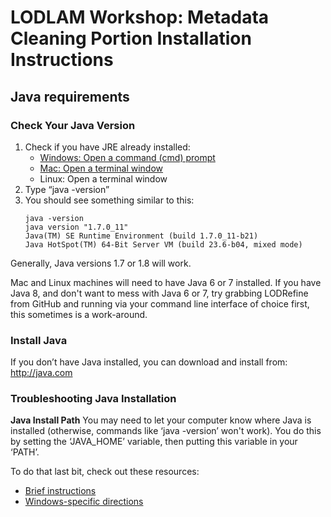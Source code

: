 # LODLAM Workshop: Metadata Cleaning Portion Installation Instructions
## Java requirements

### Check Your Java Version

1. Check if you have JRE already installed:
    - [Windows: Open a command (cmd) prompt](http://windows.microsoft.com/en-gb/windows-vista/open-a-command-prompt-window)
    - [Mac: Open a terminal window](https://www.youtube.com/watch?v=zw7Nd67_aFw)
    - Linux: Open a terminal window
2. Type “java -version”
3. You should see something similar to this:
    ```
    java -version
    java version "1.7.0_11"
    Java(TM) SE Runtime Environment (build 1.7.0_11-b21)
    Java HotSpot(TM) 64-Bit Server VM (build 23.6-b04, mixed mode)
    ```

Generally, Java versions 1.7 or 1.8 will work.

Mac and Linux machines will need to have Java 6 or 7 installed. If you have Java 8, and don't want to mess with Java 6 or 7, try grabbing LODRefine from GitHub and running via your command line interface of choice first, this sometimes is a work-around.

### Install Java

If you don’t have Java installed, you can download and install from:
http://java.com

### Troubleshooting Java Installation

**Java Install Path**
You may need to let your computer know where Java is installed (otherwise, commands like ‘java -version’ won't work). You do this by setting the ‘JAVA_HOME’ variable, then putting this variable in your ‘PATH’.

To do that last bit, check out these resources:

- [Brief instructions](https://docs.oracle.com/cd/E19182-01/820-7851/inst_cli_jdk_javahome_t/)
- [Windows-specific directions](https://confluence.atlassian.com/doc/setting-the-java_home-variable-in-windows-8895.html)
